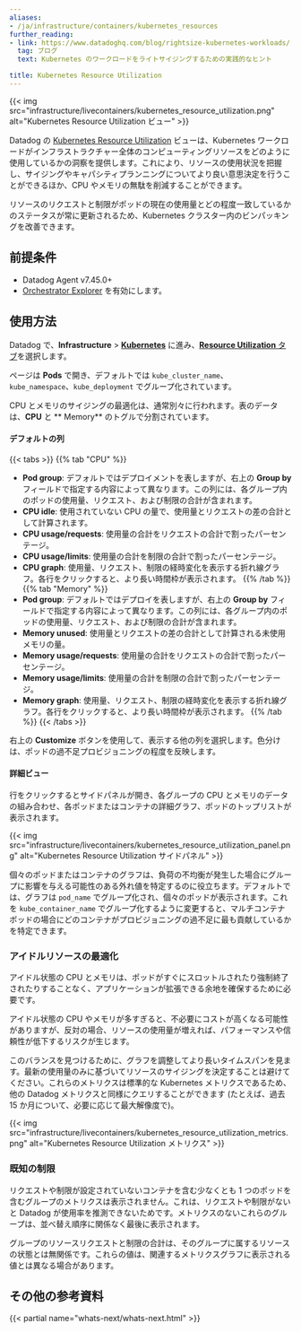 ```yaml
---
aliases:
- /ja/infrastructure/containers/kubernetes_resources
further_reading:
- link: https://www.datadoghq.com/blog/rightsize-kubernetes-workloads/
  tag: ブログ
  text: Kubernetes のワークロードをライトサイジングするための実践的なヒント

title: Kubernetes Resource Utilization
---
```


{{< img src="infrastructure/livecontainers/kubernetes_resource_utilization.png" alt="Kubernetes Resource Utilization ビュー" >}}

Datadog の [Kubernetes Resource Utilization][3] ビューは、Kubernetes ワークロードがインフラストラクチャー全体のコンピューティングリソースをどのように使用しているかの洞察を提供します。これにより、リソースの使用状況を把握し、サイジングやキャパシティプランニングについてより良い意思決定を行うことができるほか、CPU やメモリの無駄を削減することができます。

リソースのリクエストと制限がポッドの現在の使用量とどの程度一致しているかのステータスが常に更新されるため、Kubernetes クラスター内のビンパッキングを改善できます。

## 前提条件

- Datadog Agent v7.45.0+
- [Orchestrator Explorer][1] を有効にします。

## 使用方法

Datadog で、**Infrastructure** > [**Kubernetes**][2] に進み、[**Resource Utilization** タブ][3]を選択します。

ページは **Pods** で開き、デフォルトでは `kube_cluster_name`、`kube_namespace`、`kube_deployment` でグループ化されています。

CPU とメモリのサイジングの最適化は、通常別々に行われます。表のデータは、**CPU** と ** Memory** のトグルで分割されています。

#### デフォルトの列

{{< tabs >}}
{{% tab "CPU" %}}
- **Pod group**: デフォルトではデプロイメントを表しますが、右上の **Group by** フィールドで指定する内容によって異なります。この列には、各グループ内のポッドの使用量、リクエスト、および制限の合計が含まれます。
- **CPU idle**: 使用されていない CPU の量で、使用量とリクエストの差の合計として計算されます。
- **CPU usage/requests**: 使用量の合計をリクエストの合計で割ったパーセンテージ。
- **CPU usage/limits**: 使用量の合計を制限の合計で割ったパーセンテージ。
- **CPU graph**: 使用量、リクエスト、制限の経時変化を表示する折れ線グラフ。各行をクリックすると、より長い時間枠が表示されます。
{{% /tab %}}
{{% tab "Memory" %}}
- **Pod group**: デフォルトではデプロイを表しますが、右上の **Group by** フィールドで指定する内容によって異なります。この列には、各グループ内のポッドの使用量、リクエスト、および制限の合計が含まれます。
- **Memory unused**: 使用量とリクエストの差の合計として計算される未使用メモリの量。
- **Memory usage/requests**: 使用量の合計をリクエストの合計で割ったパーセンテージ。
- **Memory usage/limits**: 使用量の合計を制限の合計で割ったパーセンテージ。
- **Memory graph**: 使用量、リクエスト、制限の経時変化を表示する折れ線グラフ。各行をクリックすると、より長い時間枠が表示されます。
{{% /tab %}}
{{< /tabs >}}

右上の **Customize** ボタンを使用して、表示する他の列を選択します。色分けは、ポッドの過不足プロビジョニングの程度を反映します。

#### 詳細ビュー

行をクリックするとサイドパネルが開き、各グループの CPU とメモリのデータの組み合わせ、各ポッドまたはコンテナの詳細グラフ、ポッドのトップリストが表示されます。

{{< img src="infrastructure/livecontainers/kubernetes_resource_utilization_panel.png" alt="Kubernetes Resource Utilization サイドパネル" >}}

個々のポッドまたはコンテナのグラフは、負荷の不均衡が発生した場合にグループに影響を与える可能性のある外れ値を特定するのに役立ちます。デフォルトでは、グラフは `pod_name` でグループ化され、個々のポッドが表示されます。これを `kube_container_name` でグループ化するように変更すると、マルチコンテナポッドの場合にどのコンテナがプロビジョニングの過不足に最も貢献しているかを特定できます。

### アイドルリソースの最適化

アイドル状態の CPU とメモリは、ポッドがすぐにスロットルされたり強制終了されたりすることなく、アプリケーションが拡張できる余地を確保するために必要です。

アイドル状態の CPU やメモリが多すぎると、不必要にコストが高くなる可能性がありますが、反対の場合、リソースの使用量が増えれば、パフォーマンスや信頼性が低下するリスクが生じます。

このバランスを見つけるために、グラフを調整してより長いタイムスパンを見ます。最新の使用量のみに基づいてリソースのサイジングを決定することは避けてください。これらのメトリクスは標準的な Kubernetes メトリクスであるため、他の Datadog メトリクスと同様にクエリすることができます (たとえば、過去 15 か月について、必要に応じて最大解像度で)。

{{< img src="infrastructure/livecontainers/kubernetes_resource_utilization_metrics.png" alt="Kubernetes Resource Utilization メトリクス" >}}

### 既知の制限

リクエストや制限が設定されていないコンテナを含む少なくとも 1 つのポッドを含むグループのメトリクスは表示されません。これは、リクエストや制限がないと Datadog が使用率を推測できないためです。メトリクスのないこれらのグループは、並べ替え順序に関係なく最後に表示されます。

グループのリソースリクエストと制限の合計は、そのグループに属するリソースの状態とは無関係です。これらの値は、関連するメトリクスグラフに表示される値とは異なる場合があります。

## その他の参考資料

{{< partial name="whats-next/whats-next.html" >}}

[1]: /ja/infrastructure/containers/orchestrator_explorer?tab=datadogoperator#setup
[2]: https://app.datadoghq.com/kubernetes
[3]: https://app.datadoghq.com/orchestration/resource/pod?groups=tag%23kube_deployment%2Ctag%23kube_namespace%2Ctag%23kube_cluster_name
